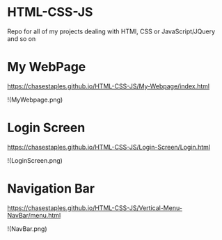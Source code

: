 # HTML-CSS-JS
Repo for all of my projects dealing with HTMl, CSS or JavaScript/JQuery and so on

# My WebPage

https://chasestaples.github.io/HTML-CSS-JS/My-Webpage/index.html

!(MyWebpage.png)

# Login Screen

https://chasestaples.github.io/HTML-CSS-JS/Login-Screen/Login.html

!(LoginScreen.png)

# Navigation Bar

https://chasestaples.github.io/HTML-CSS-JS/Vertical-Menu-NavBar/menu.html

!(NavBar.png)
